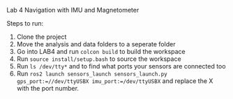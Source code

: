 Lab 4 Navigation with IMU and Magnetometer

Steps to run:
1. Clone the project
2. Move the analysis and data folders to a seperate folder
3. Go into LAB4 and run ```colcon build``` to build the workspace
4. Run ```source install/setup.bash``` to source the workspace
5. Run ``` ls /dev/tty* ``` and to find what ports your sensors are connected too
6. Run ```ros2 launch sensors_launch sensors_launch.py gps_port:=//dev/ttyUSBX imu_port:=/dev/ttyUSBX``` and replace the X with the port number.
